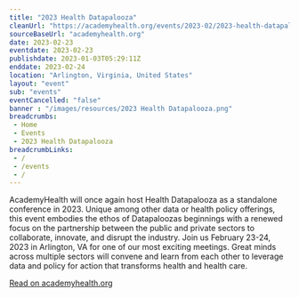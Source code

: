 ```yaml
--- 
title: "2023 Health Datapalooza"
cleanUrl: "https://academyhealth.org/events/2023-02/2023-health-datapalooza"
sourceBaseUrl: "academyhealth.org"
date: 2023-02-23
eventdate: 2023-02-23
publishdate: 2023-01-03T05:29:11Z
enddate: 2023-02-24
location: "Arlington, Virginia, United States"
layout: "event"
sub: "events"
eventCancelled: "false"
banner : "/images/resources/2023 Health Datapalooza.png"
breadcrumbs:
 - Home
 - Events
 - 2023 Health Datapalooza
breadcrumbLinks:
 - / 
 - /events
 - / 
---
```

AcademyHealth will once again host Health Datapalooza as a standalone conference in 2023. Unique among other data or health policy offerings, this event embodies the ethos of Datapaloozas beginnings with a renewed focus on the partnership between the public and private sectors to collaborate, innovate, and disrupt the industry. Join us February 23-24, 2023 in Arlington, VA for one of our most exciting meetings. Great minds across multiple sectors will convene and learn from each other to leverage data and policy for action that transforms health and health care.

[Read on academyhealth.org](https://academyhealth.org/events/2023-02/2023-health-datapalooza)
